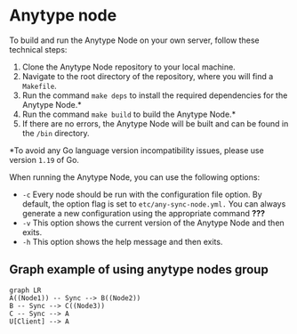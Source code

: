 ﻿# Anytype node
To build and run the Anytype Node on your own server, follow these technical steps:

1.  Clone the Anytype Node repository to your local machine.
2.  Navigate to the root directory of the repository, where you will find a `Makefile`.
3.  Run the command `make deps` to install the required dependencies for the Anytype Node.*
4.  Run the command `make build` to build the Anytype Node.*
5.  If there are no errors, the Anytype Node will be built and can be found in the `/bin` directory.

*To avoid any Go language version incompatibility issues, please use version `1.19` of Go.

When running the Anytype Node, you can use the following options:

 - `-c` Every node should be run with the configuration file option. By
   default, the option flag is set to `etc/any-sync-node.yml.` You can
   always generate a new configuration using the appropriate command **???**
 -   `-v` This option shows the current version of the Anytype Node and then exits.
 -   `-h` This option shows the help message and then exits.

## Graph example of using anytype nodes group

```mermaid
graph LR
A((Node1)) -- Sync --> B((Node2))
B -- Sync --> C((Node3))
C -- Sync --> A
U[Client] --> A

```
